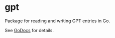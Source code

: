 # gpt

Package for reading and writing GPT entries in Go.

See [GoDocs](https://godoc.org/github.com/driusan/gpt) for details.
